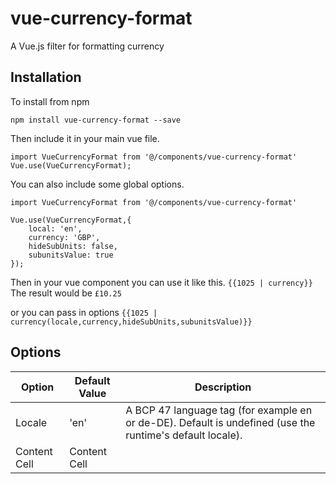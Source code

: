 # vue-currency-format
 A Vue.js filter for formatting currency


 ## Installation

 To install from npm

`npm install vue-currency-format --save`

Then include it in your main vue file.

```
import VueCurrencyFormat from '@/components/vue-currency-format'
Vue.use(VueCurrencyFormat);
```

You can also include some global options.

```
import VueCurrencyFormat from '@/components/vue-currency-format'

Vue.use(VueCurrencyFormat,{
    local: 'en',
    currency: 'GBP',
    hideSubUnits: false,
    subunitsValue: true
});
```

Then in your vue component you can use it like this.
`{{1025 | currency}}` The result would be `£10.25`

or you can pass in options
`{{1025 | currency(locale,currency,hideSubUnits,subunitsValue)}}`

## Options


| Option  | Default Value | Description
| ------------- | ------------- | -------------
| Locale | 'en'  | A BCP 47 language tag (for example en or de-DE). Default is undefined (use the runtime's default locale).
| Content Cell  | Content Cell  |






